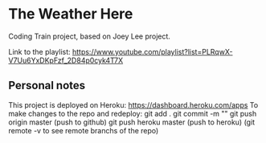 # The Weather Here

Coding Train project, based on Joey Lee project.

Link to the playlist: https://www.youtube.com/playlist?list=PLRqwX-V7Uu6YxDKpFzf_2D84p0cyk4T7X

## Personal notes

This project is deployed on Heroku: https://dashboard.heroku.com/apps
To make changes to the repo and redeploy:
git add .
git commit -m "<message>"
git push origin master (push to github)
git push heroku master (push to heroku)
(git remote -v to see remote branchs of the repo)

